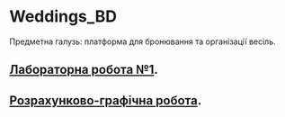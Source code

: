 # Weddings_BD

Предметна галузь: платформа для бронювання та організації весіль.

## [Лабораторна робота №1](https://docs.google.com/document/d/15QsiwnbKt2-hokn93HddWDIayYz6fSS6u4GjdLi8T7M/edit?usp=sharing).

## [Розрахунково-графічна робота](https://docs.google.com/document/d/19oU0UVVuv9_IWtKnuGOnvxmRn_xkaqxdCtJiG2LlaMM/edit?usp=sharing).
